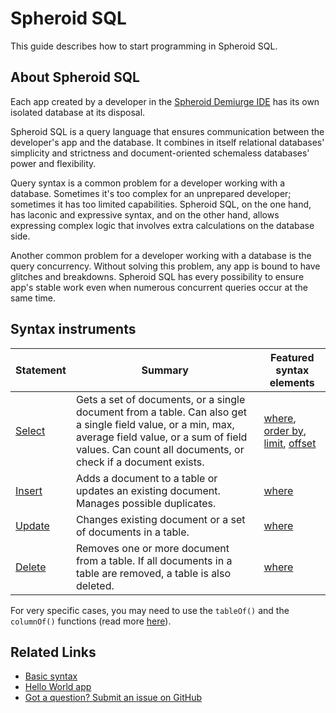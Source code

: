 # Spheroid SQL

This guide describes how to start programming in Spheroid SQL.

## About Spheroid SQL

Each app created by a developer in the [Spheroid Demiurge IDE](https://demiurge.spheroiduniverse.io/ide)
has its own isolated database at its disposal.

Spheroid SQL is a query language that ensures communication between 
the developer's app and the database. It combines in itself 
relational databases' simplicity and strictness 
and document-oriented schemaless databases' power and flexibility.

Query syntax is a common problem for a developer working with a database.
Sometimes it's too complex for an unprepared developer; 
sometimes it has too limited capabilities.
Spheroid SQL, on the one hand, has laconic and expressive syntax,
and on the other hand, allows expressing complex logic 
that involves extra calculations on the database side. 

Another common problem for a developer working with a database is the query concurrency.
Without solving this problem, any app is bound to have glitches and breakdowns.
Spheroid SQL has every possibility to ensure app's stable work even when numerous
concurrent queries occur at the same time.

## Syntax instruments

|  Statement | Summary | Featured syntax elements
|---|---|---|
| [Select](select.md) | Gets a set of documents, or a single document from a table. Can also get a single field value, or a min, max, average field value, or a sum of field values. Can count all documents, or check if a document exists. | [where](where-clause.md), [order by](order-by-clause.md), [limit](limit-clause.md), [offset](offset-clause.md)
| [Insert](insert.md) | Adds a document to a table or updates an existing document. Manages possible duplicates. | [where](where-clause.md)
| [Update](update.md) | Changes existing document or a set of documents in a table. | [where](where-clause.md)
| [Delete](delete.md) | Removes one or more document from a table. If all documents in a table are removed, a table is also deleted. | [where](where-clause.md)

For very specific cases, you may need to use the `tableOf()` and the `columnOf()`
functions (read more [here](table-of-column-of-functions.md)).

## Related Links

- [Basic syntax](../basic-syntax.md)
- [Hello World app](https://github.com/SpheroidUniverse/SpheroidScript/tree/master/examples/HelloWorld)
- [Got a question? Submit an issue on GitHub](../submit-an-issue.md)
